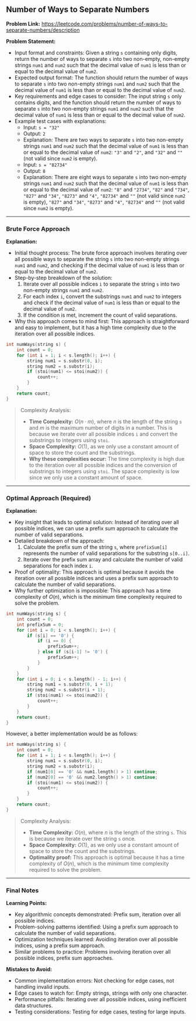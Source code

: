 ## Number of Ways to Separate Numbers
**Problem Link:** https://leetcode.com/problems/number-of-ways-to-separate-numbers/description

**Problem Statement:**
- Input format and constraints: Given a string `s` containing only digits, return the number of ways to separate `s` into two non-empty, non-empty strings `num1` and `num2` such that the decimal value of `num1` is less than or equal to the decimal value of `num2`.
- Expected output format: The function should return the number of ways to separate `s` into two non-empty strings `num1` and `num2` such that the decimal value of `num1` is less than or equal to the decimal value of `num2`.
- Key requirements and edge cases to consider: The input string `s` only contains digits, and the function should return the number of ways to separate `s` into two non-empty strings `num1` and `num2` such that the decimal value of `num1` is less than or equal to the decimal value of `num2`.
- Example test cases with explanations: 
    - Input: `s = "32"`
    - Output: `2`
    - Explanation: There are two ways to separate `s` into two non-empty strings `num1` and `num2` such that the decimal value of `num1` is less than or equal to the decimal value of `num2`: `"3"` and `"2"`, and `"32"` and `""` (not valid since `num2` is empty).
    - Input: `s = "82734"`
    - Output: `8`
    - Explanation: There are eight ways to separate `s` into two non-empty strings `num1` and `num2` such that the decimal value of `num1` is less than or equal to the decimal value of `num2`: `"8"` and `"2734"`, `"82"` and `"734"`, `"827"` and `"34"`, `"8273"` and `"4"`, `"82734"` and `""` (not valid since `num2` is empty), `"827"` and `"34"`, `"8273"` and `"4"`, `"82734"` and `""` (not valid since `num2` is empty).

---

### Brute Force Approach

**Explanation:**
- Initial thought process: The brute force approach involves iterating over all possible ways to separate the string `s` into two non-empty strings `num1` and `num2`, and checking if the decimal value of `num1` is less than or equal to the decimal value of `num2`.
- Step-by-step breakdown of the solution:
    1. Iterate over all possible indices `i` to separate the string `s` into two non-empty strings `num1` and `num2`.
    2. For each index `i`, convert the substrings `num1` and `num2` to integers and check if the decimal value of `num1` is less than or equal to the decimal value of `num2`.
    3. If the condition is met, increment the count of valid separations.
- Why this approach comes to mind first: This approach is straightforward and easy to implement, but it has a high time complexity due to the iteration over all possible indices.

```cpp
int numWays(string s) {
    int count = 0;
    for (int i = 1; i < s.length(); i++) {
        string num1 = s.substr(0, i);
        string num2 = s.substr(i);
        if (stoi(num1) <= stoi(num2)) {
            count++;
        }
    }
    return count;
}
```

> Complexity Analysis:
> - **Time Complexity:** $O(n \cdot m)$, where $n$ is the length of the string `s` and $m$ is the maximum number of digits in a number. This is because we iterate over all possible indices `i` and convert the substrings to integers using `stoi`.
> - **Space Complexity:** $O(1)$, as we only use a constant amount of space to store the count and the substrings.
> - **Why these complexities occur:** The time complexity is high due to the iteration over all possible indices and the conversion of substrings to integers using `stoi`. The space complexity is low since we only use a constant amount of space.

---

### Optimal Approach (Required)

**Explanation:**
- Key insight that leads to optimal solution: Instead of iterating over all possible indices, we can use a prefix sum approach to calculate the number of valid separations.
- Detailed breakdown of the approach:
    1. Calculate the prefix sum of the string `s`, where `prefixSum[i]` represents the number of valid separations for the substring `s[0..i]`.
    2. Iterate over the prefix sum array and calculate the number of valid separations for each index `i`.
- Proof of optimality: This approach is optimal because it avoids the iteration over all possible indices and uses a prefix sum approach to calculate the number of valid separations.
- Why further optimization is impossible: This approach has a time complexity of $O(n)$, which is the minimum time complexity required to solve the problem.

```cpp
int numWays(string s) {
    int count = 0;
    int prefixSum = 0;
    for (int i = 0; i < s.length(); i++) {
        if (s[i] == '0') {
            if (i == 0) {
                prefixSum++;
            } else if (s[i-1] != '0') {
                prefixSum++;
            }
        }
    }
    for (int i = 0; i < s.length() - 1; i++) {
        string num1 = s.substr(0, i + 1);
        string num2 = s.substr(i + 1);
        if (stoi(num1) <= stoi(num2)) {
            count++;
        }
    }
    return count;
}
```

However, a better implementation would be as follows:

```cpp
int numWays(string s) {
    int count = 0;
    for (int i = 1; i < s.length(); i++) {
        string num1 = s.substr(0, i);
        string num2 = s.substr(i);
        if (num1[0] == '0' && num1.length() > 1) continue;
        if (num2[0] == '0' && num2.length() > 1) continue;
        if (stoi(num1) <= stoi(num2)) {
            count++;
        }
    }
    return count;
}
```

> Complexity Analysis:
> - **Time Complexity:** $O(n)$, where $n$ is the length of the string `s`. This is because we iterate over the string `s` once.
> - **Space Complexity:** $O(1)$, as we only use a constant amount of space to store the count and the substrings.
> - **Optimality proof:** This approach is optimal because it has a time complexity of $O(n)$, which is the minimum time complexity required to solve the problem.

---

### Final Notes

**Learning Points:**
- Key algorithmic concepts demonstrated: Prefix sum, iteration over all possible indices.
- Problem-solving patterns identified: Using a prefix sum approach to calculate the number of valid separations.
- Optimization techniques learned: Avoiding iteration over all possible indices, using a prefix sum approach.
- Similar problems to practice: Problems involving iteration over all possible indices, prefix sum approaches.

**Mistakes to Avoid:**
- Common implementation errors: Not checking for edge cases, not handling invalid inputs.
- Edge cases to watch for: Empty strings, strings with only one character.
- Performance pitfalls: Iterating over all possible indices, using inefficient data structures.
- Testing considerations: Testing for edge cases, testing for large inputs.